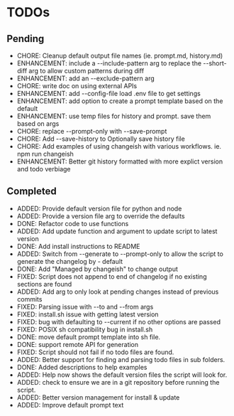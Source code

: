 # TODOs

## Pending

- CHORE: Cleanup default output file names (ie. prompt.md, history.md)
- ENHANCEMENT: include a --include-pattern arg to replace the --short-diff arg to allow custom patterns during diff
- ENHANCEMENT: add an --exclude-pattern arg
- CHORE: write doc on using external APIs
- ENHANCEMENT: add --config-file load .env file to get settings
- ENHANCEMENT: add option to create a prompt template based on the default
- ENHANCEMENT: use temp files for history and prompt. save them based on args
- CHORE: replace --prompt-only with --save-prompt
- CHORE: Add --save-history to Optionally save history file
- CHORE: Add examples of using changeish with various workflows. ie. npm run changeish
- ENHANCEMENT: Better git history formatted with more explict version and todo verbiage


## Completed

- ADDED: Provide default version file for python and node
- ADDED: Provide a version file arg to override the defaults
- DONE: Refactor code to use functions
- ADDED: Add update function and argument to update script to latest version
- DONE: Add install instructions to README
- ADDED: Switch from --generate to --prompt-only to allow the script to generate the changelog by - default
- DONE: Add "Managed by changeish" to change output
- FIXED: Script does not append to end of changelog if no existing sections are found
- ADDED: Add arg to only look at pending changes instead of previous commits
- FIXED: Parsing issue with --to and --from args
- FIXED: install.sh issue with getting latest version
- FIXED: bug with defaulting to --current if no other options are passed
- FIXED: POSIX sh compatibility bug in install.sh
- DONE: move default prompt template into sh file.
- DONE: support remote API for generation
- FIXED: Script should not fail if no todo files are found.
- ADDED: Better support for finding and parsing todo files in sub folders.
- DONE: Added descriptions to help examples
- ADDED: Help now shows the default version files the script will look for.
- ADDED: check to ensure we are in a git repository before running the script.
- ADDED: Better version management for install & update
- ADDED: Improve default prompt text